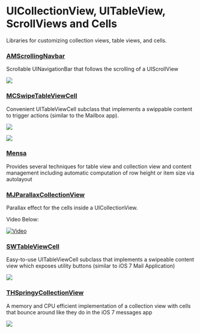 # UICollectionView, UITableView, ScrollViews and Cells

Libraries for customizing collection views, table views, and cells.

### [AMScrollingNavbar](https://github.com/andreamazz/AMScrollingNavbar)
Scrollable UINavigationBar that follows the scrolling of a UIScrollView

![](https://raw.githubusercontent.com/andreamazz/AMScrollingNavbar/master/screenshot.gif)

### [MCSwipeTableViewCell](https://github.com/alikaragoz/MCSwipeTableViewCell)
Convenient UITableViewCell subclass that implements a swippable content to trigger actions (similar to the Mailbox app).

![](https://raw.github.com/alikaragoz/MCSwipeTableViewCell/master/github-assets/mcswipe-exit.gif)

![](https://raw.github.com/alikaragoz/MCSwipeTableViewCell/master/github-assets/mcswipe-switch.gif)

### [Mensa](https://github.com/jordanekay/Mensa)
Provides several techniques for table view and collection view and content management including automatic computation of row height or item size via autolayout

### [MJParallaxCollectionView](https://github.com/mayuur/MJParallaxCollectionView)
Parallax effect for the cells inside a UICollectionView. 

Video Below:

[![Video](https://raw.githubusercontent.com/mayuur/MJParallaxCollectionView/master/Screenshot.png)](https://www.youtube.com/watch?v=1K8w1M6FL8k&feature=youtu.be)

### [SWTableViewCell](https://github.com/CEWendel/SWTableViewCell)

Easy-to-use UITableViewCell subclass that implements a swipeable content view which exposes utility buttons (similar to iOS 7 Mail Application)

![](https://camo.githubusercontent.com/c138fcd3df24ae1d91f8bf6feb51a1cf111606a4/687474703a2f2f692e696d6775722e636f6d2f6e6a4b436a4b382e676966)

### [THSpringyCollectionView](https://github.com/tristanhimmelman/THSpringyCollectionView)
A memory and CPU efficient implementation of a collection view with cells that bounce around like they do in the iOS 7 messages app

![](https://raw.github.com/tristanhimmelman/THSpringyCollectionView/master/messages-ios-7-app.jpeg)
